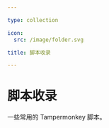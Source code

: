 ```yaml
---

type: collection

icon:
  src: /image/folder.svg

title: 脚本收录

---
```


# 脚本收录

<ShowBreadcrumb />

一些常用的 Tampermonkey 脚本。

<ShowResources />
